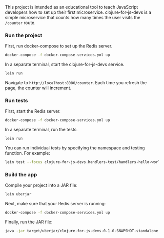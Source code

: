This project is intended as an educational tool to teach JavaScript developers how to set up their first microservice. clojure-for-js-devs is a simple microservice that counts how many times the user visits the `/counter` route.

### Run the project

First, run docker-compose to set up the Redis server.

```sh
docker-compose -f docker-compose-services.yml up
```

In a separate terminal, start the clojure-for-js-devs service.

```sh
lein run
```

Navigate to `http://localhost:8080/counter`. Each time you refresh the page, the counter will increment.

### Run tests

First, start the Redis server.

```sh
docker-compose -f docker-compose-services.yml up
```

In a separate terminal, run the tests:

```sh
lein run
```

You can run individual tests by specifying the namespace and testing function. For example:

```sh
lein test --focus clojure-for-js-devs.handlers-test/handlers-hello-world
```

### Build the app

Compile your project into a JAR file:

```sh
lein uberjar
```

Next, make sure that your Redis server is running:

```sh
docker-compose -f docker-compose-services.yml up
```

Finally, run the JAR file:

```sh
java -jar target/uberjar/clojure-for-js-devs-0.1.0-SNAPSHOT-standalone.jar
```